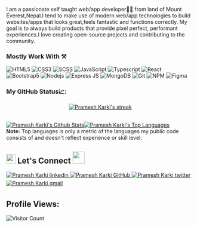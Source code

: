 I am a passionate self taught web/app developer👨‍💻 from land of Mount Everest,Nepal.I tend to make use of modern web/app technologies to build websites/apps that looks great,feels fantastic and functions correctly. My goal is to always build products that provide pixel perfect, performant experiences.I love creating open-source projects and contributing to the community.

### Mostly Work With ⚒

![HTML5](https://img.shields.io/badge/HTML5-E34F26?style=for-the-badge&logo=html5&logoColor=white)
![CSS3](https://img.shields.io/badge/CSS3-1572B6?style=for-the-badge&logo=css3&logoColor=white)
![SCSS](https://img.shields.io/badge/SCSS-C96196?style=for-the-badge&logo=sass&logoColor=white)
![JavaScript](https://img.shields.io/badge/JavaScript-F7DF1E?style=for-the-badge&logo=javascript&logoColor=black)
![Typescript](https://img.shields.io/badge/Typescript-3178c6?style=for-the-badge&logo=typescript&logoColor=white)
![React](https://img.shields.io/badge/React-20232A?style=for-the-badge&logo=react&logoColor=61DAFB)
![Bootstrap5](https://img.shields.io/badge/Bootstrap-563D7C?style=for-the-badge&logo=bootstrap&logoColor=white)
![Nodejs](https://img.shields.io/badge/Node.js-339933?style=for-the-badge&logo=nodedotjs&logoColor=white)
![Express JS](https://img.shields.io/badge/Express%20JS-ffffff?style=for-the-badge&logo=express&logoColor=black)
![MongoDB](https://img.shields.io/badge/MongoDB-4EA94B?style=for-the-badge&logo=mongodb&logoColor=white)
![Git](https://img.shields.io/badge/Git-EF4E32?style=for-the-badge&logo=git&logoColor=white)
![NPM](https://img.shields.io/badge/npm-CB3837?style=for-the-badge&logo=npm&logoColor=white)
![Figma](https://img.shields.io/badge/Figma-F24E1E?style=for-the-badge&logo=figma&logoColor=white)

### My GitHub Status📈:

<section>
<p align="center">
    <a href="https://github.com/PrameshKarki/github-readme-streak-stats">
        <img alt="Pramesh Karki's streak" src="https://github-readme-streak-stats.herokuapp.com/?user=PrameshKarki&theme=black-ice&hide_border=true&stroke=0000&background=060A0CD0"/>
    </a>
</p>
<br/>
    <a href="https://github.com/PrameshKarki/github-readme-stats"><img alt="Pramesh Karki's Github Stats" src="https://github-readme-stats.vercel.app/api?username=PrameshKarki&show_icons=true&count_private=true&theme=react&hide_border=true&bg_color=0D1117" /></a><a href="https://github.com/PrameshKarki/github-readme-stats"><img alt="Pramesh Karki's Top Languages" src="https://github-readme-stats.vercel.app/api/top-langs/?username=PrameshKarki&langs_count=8&count_private=true&layout=compact&theme=react&hide_border=true&bg_color=0D1117" /></a>
  <br/>
  <b>Note:</b> Top languages is only a metric of the languages my public code consists of and doesn't reflect experience or skill level.
  </section>

## <img src="https://media.giphy.com/media/5WJ6SOKeNKrSzblU4R/giphy.gif" width="25"> Let's Connect <img src="https://raw.githubusercontent.com/ShahriarShafin/ShahriarShafin/main/Assets/handshake.gif" height="32px">

<div>
 <a href="https://www.linkedin.com/in/pramesh-karki-7462a21b4" target="_blank">
<img src=https://img.shields.io/badge/linkedin-%231E77B5.svg?&style=for-the-badge&logo=linkedin&logoColor=white alt="Pramesh Karki linkedin" style="margin-bottom: 5px;" />
</a>
  
 <a href="https://github.com/PrameshKarki" target="_blank">
<img src=https://img.shields.io/badge/GitHub-100000?style=for-the-badge&logo=github&logoColor=white alt="Pramesh Karki GitHub" style="margin-bottom: 5px;" />
</a>
  
 <a href="https://twitter.com/PrameshKarki07" target="_blank">
<img src=https://img.shields.io/badge/twitter-%2300acee.svg?&style=for-the-badge&logo=twitter&logoColor=white alt="Pramesh Karki twitter" style="margin-bottom: 5px;" />
</a>

<a href="mailto:prameshkarki0407@gmail.com" target="_blank">
<img src=https://img.shields.io/badge/Gmail-D14836?style=for-the-badge&logo=gmail&logoColor=white alt="Pramesh Karki gmail" style="margin-bottom: 5px;" />
</a>
  </div>

## Profile Views:

![Visitor Count](https://profile-counter.glitch.me/PrameshKarki/count.svg)
